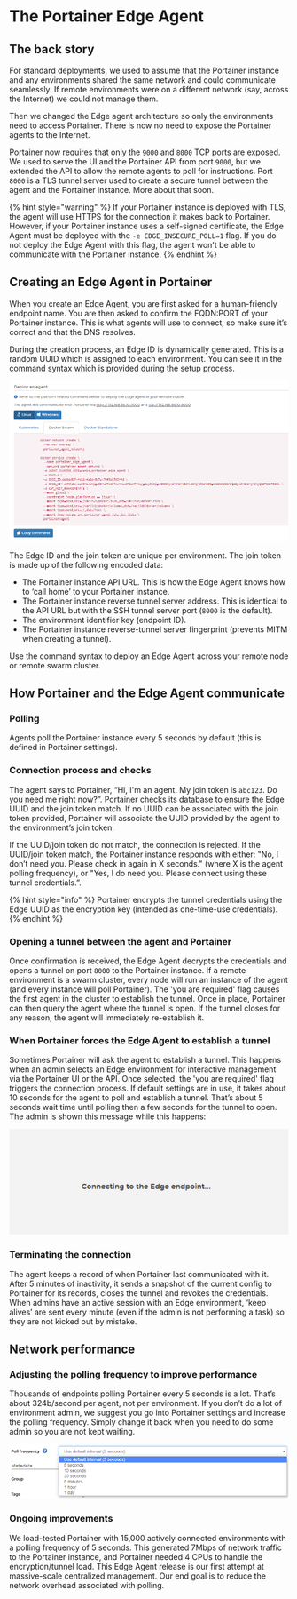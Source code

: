 # The Portainer Edge Agent

## The back story


For standard deployments, we used to assume that the Portainer instance and any environments shared the same network and could communicate seamlessly. If remote environments were on a different network (say, across the Internet) we could not manage them.

Then we changed the Edge agent architecture so only the environments need to access Portainer. There is now no need to expose the Portainer agents to the Internet.

Portainer now requires that only the `9000` and `8000` TCP ports are exposed. We used to serve the UI and the Portainer API from port `9000`, but we extended the API to allow the remote agents to poll for instructions. Port `8000` is a TLS tunnel server used to create a secure tunnel between the agent and the Portainer instance. More about that soon.

{% hint style="warning" %}
If your Portainer instance is deployed with TLS, the agent will use HTTPS for the connection it makes back to Portainer. However, if your Portainer instance uses a self-signed certificate, the Edge Agent must be deployed with the `-e EDGE_INSECURE_POLL=1` flag. If you do not deploy the Edge Agent with this flag, the agent won't be able to communicate with the Portainer instance.
{% endhint %}

## Creating an Edge Agent in Portainer


When you create an Edge Agent, you are first asked for a human-friendly endpoint name. You are then asked to confirm the FQDN:PORT of your Portainer instance. This is what agents will use to connect, so make sure it’s correct and that the DNS resolves.

During the creation process, an Edge ID is dynamically generated. This is a random UUID which is assigned to each environment. You can see it in the command syntax which is provided during the setup process.

![An example of an Edge Agent deploy command for Docker Swarm on Linux](../.gitbook/assets/edge-advanced-1.png)


The Edge ID and the join token are unique per environment. The join token is made up of the following encoded data:

* The Portainer instance API URL. This is how the Edge Agent knows how to ‘call home’ to your Portainer instance.
* The Portainer instance reverse tunnel server address. This is identical to the API URL but with the SSH tunnel server port (`8000` is the default).
* The environment identifier key (endpoint ID).
* The Portainer instance reverse-tunnel server fingerprint (prevents MITM when creating a tunnel).

Use the command syntax to deploy an Edge Agent across your remote node or remote swarm cluster.

## How Portainer and the Edge Agent communicate

### Polling



Agents poll the Portainer instance every 5 seconds by default (this is defined in Portainer settings).

### Connection process and checks

The agent says to Portainer, “Hi, I'm an agent. My join token is `abc123`. Do you need me right now?”. Portainer checks its database to ensure the Edge UUID and the join token match. If no UUID can be associated with the join token provided, Portainer will associate the UUID provided by the agent to the environment’s join token.

If the UUID/join token do not match, the connection is rejected. If the UUID/join token match, the Portainer instance responds with either: "No, I don’t need you. Please check in again in X seconds." (where X is the agent polling frequency), or "Yes, I do need you. Please connect using these tunnel credentials.”.

{% hint style="info" %}
Portainer encrypts the tunnel credentials using the Edge UUID as the encryption key (intended as one-time-use credentials).
{% endhint %}

### Opening a tunnel between the agent and Portainer

Once confirmation is received, the Edge Agent decrypts the credentials and opens a tunnel on port `8000` to the Portainer instance. If a remote environment is a swarm cluster, every node will run an instance of the agent (and every instance will poll Portainer). The 'you are required' flag causes the first agent in the cluster to establish the tunnel. Once in place, Portainer can then query the agent where the tunnel is open. If the tunnel closes for any reason, the agent will immediately re-establish it.

### When Portainer forces the Edge Agent to establish a tunnel

Sometimes Portainer will ask the agent to establish a tunnel. This happens when an admin selects an Edge environment for interactive management via the Portainer UI or the API. Once selected, the 'you are required' flag triggers the connection process. If default settings are in use, it takes about 10 seconds for the agent to poll and establish a tunnel. That’s about 5 seconds wait time until polling then a few seconds for the tunnel to open. The admin is shown this message while this happens:

![](../.gitbook/assets/edge-advanced-2.png)

### Terminating the connection

The agent keeps a record of when Portainer last communicated with it. After 5 minutes of inactivity, it sends a snapshot of the current config to Portainer for its records, closes the tunnel and revokes the credentials. When admins have an active session with an Edge environment, ‘keep alives’ are sent every minute (even if the admin is not performing a task) so they are not kicked out by mistake.

## Network performance

### Adjusting the polling frequency to improve performance

Thousands of endpoints polling Portainer every 5 seconds is a lot. That’s about 324b/second per agent, not per environment. If you don’t do a lot of environment admin, we suggest you go into Portainer settings and increase the polling frequency. Simply change it back when you need to do some admin so you are not kept waiting.

![](../.gitbook/assets/edge-advanced-3.png)

### Ongoing improvements

We load-tested Portainer with 15,000 actively connected environments with a polling frequency of 5 seconds. This generated 7Mbps of network traffic to the Portainer instance, and Portainer needed 4 CPUs to handle the encryption/tunnel load. This Edge Agent release is our first attempt at massive-scale centralized management. Our end goal is to reduce the network overhead associated with polling.
